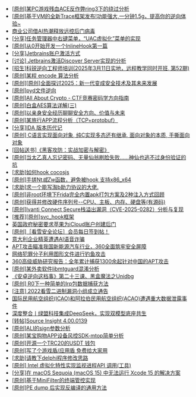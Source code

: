 + [[原创]某PC游戏残血ACE反作弊ring3下的绕过分析](https://bbs.kanxue.com/thread-284667.htm)
+ [[原创]基于VM的全新Trace框架发布!功能强大,一分钟1.5g，提高你的逆向体验~](https://bbs.kanxue.com/thread-285471.htm)
+ [商业公司借AI热潮释放远控后门病毒](https://bbs.kanxue.com/thread-285495.htm)
+ [[分享]任务管理器中右键菜单，“UAC虚拟化”菜单的实现](https://bbs.kanxue.com/thread-284216.htm)
+ [[原创]从0开始开发一个InlineHook第一篇](https://bbs.kanxue.com/thread-284689.htm)
+ [[分享]Jetbrains账户激活方式](https://bbs.kanxue.com/thread-284298.htm)
+ [[讨论] Jetbrains激活Discover Server实现的分析](https://bbs.kanxue.com/thread-283941.htm)
+ [[招生]科锐逆向工程师培训(2025年3月11日实地，远程教学同时开班, 第52期)](https://bbs.kanxue.com/thread-51839.htm)
+ [[原创]某程 encode 算法分析](https://bbs.kanxue.com/thread-285493.htm)
+ [[原创][原创]全面探讨2025：新一代变成安全技术及其未来发展](https://bbs.kanxue.com/thread-285494.htm)
+ [[原创]pyd文件逆向](https://bbs.kanxue.com/thread-285496.htm)
+ [[原创]All About Crypto - CTF竞赛密码学方向指南](https://bbs.kanxue.com/thread-269243.htm)
+ [[原创]白盒AES算法详解(三)](https://bbs.kanxue.com/thread-285052.htm)
+ [[原创]以亲身安全经历聊聊安全方向、价值与未来](https://bbs.kanxue.com/thread-285407.htm)
+ [[原创]某旅行APP流程分析（TCP+protobuf）](https://bbs.kanxue.com/thread-285387.htm)
+ [[分享]IDA  版本历代记](https://bbs.kanxue.com/thread-277984.htm)
+ [[原创] C语言实现面向对象, 纯C实现多态还有继承, 面向对象的本质, 手撕面向对象](https://bbs.kanxue.com/thread-285492.htm)
+ [[回帖送书]《黑客攻防：实战加密与解密》](https://bbs.kanxue.com/thread-214470.htm)
+ [[原创]当太乙真人忘记密码、无量仙翁刷脸失败……神仙也逃不过身份验证的坑](https://bbs.kanxue.com/thread-285501.htm)
+ [[求助]如何hook cocosjs](https://bbs.kanxue.com/thread-285475.htm)
+ [[原创]手搓Nt*或Zw*函数，避免被hook 支持x86_x64](https://bbs.kanxue.com/thread-284264.htm)
+ [[求助]求一个能写淘b助力协议的大佬.](https://bbs.kanxue.com/thread-282149.htm)
+ [[原创]非root环境下Frida完全内置apk打包方案及2种注入方式回顾](https://bbs.kanxue.com/thread-284482.htm)
+ [[原创]获得并修改硬件序列号--CPU、主板、内存、硬盘等(有源码)](https://bbs.kanxue.com/thread-282756.htm)
+ [[原创]Ivanti Connect Secure栈溢出漏洞（CVE-2025-0282）分析与复现](https://bbs.kanxue.com/thread-285510.htm)
+ [[推荐][原创]svc_hook框架](https://bbs.kanxue.com/thread-284713.htm)
+ [英国政府秘密要求苹果为iCloud账户创建后门](https://bbs.kanxue.com/thread-285508.htm)
+ [[原创]［看雪安全论坛］会员每日签到帖！](https://bbs.kanxue.com/thread-128928.htm)
+ [意大利企业精英遭遇AI语音诈骗](https://bbs.kanxue.com/thread-285507.htm)
+ [APT攻击瞄准我国新能源汽车行业，360全面筑牢安全屏障](https://bbs.kanxue.com/thread-285506.htm)
+ [网络犯罪分子利用图形文件进行钓鱼攻击](https://bbs.kanxue.com/thread-285505.htm)
+ [360高级威胁研究报告：全年累计捕获1300余起针对中国的APT攻击](https://bbs.kanxue.com/thread-285504.htm)
+ [[原创]某外卖软件libmtguard混淆分析](https://bbs.kanxue.com/thread-283411.htm)
+ [《安卓逆向这档事》第二十三课、黑盒魔法之Unidbg](https://bbs.kanxue.com/thread-285073.htm)
+ [[原创] R0下一种简单的Irp包数据捕获方法](https://bbs.kanxue.com/thread-285317.htm)
+ [[注意] 2022看雪二进制漏洞小组成立通告](https://bbs.kanxue.com/thread-271654.htm)
+ [国际民用航空组织(ICAO)和阿拉伯民用航空组织(ACAO)遭遇重大数据泄露事件](https://bbs.kanxue.com/thread-285511.htm)
+ [深度整合丨绿盟科技集成DeepSeek，实现双模型底座共生](https://bbs.kanxue.com/thread-285513.htm)
+ [[转帖]Source Insight 4.00.0139](https://bbs.kanxue.com/thread-282312.htm)
+ [[原创]ALI的sign参数分析](https://bbs.kanxue.com/thread-284292.htm)
+ [[原创]某宝购物APP设备风控SDK-mtop简单分析](https://bbs.kanxue.com/thread-284241.htm)
+ [[原创]开源一个TRC20的USDT 钱包](https://bbs.kanxue.com/thread-285514.htm)
+ [[原创]写了个游戏盾/应用盾 免费给大家用](https://bbs.kanxue.com/thread-284616.htm)
+ [[求助]请教下delphi程序修改思路](https://bbs.kanxue.com/thread-285517.htm)
+ [[原创] Intel 虚拟化特性实现监视进程API 调用(工具)](https://bbs.kanxue.com/thread-283716.htm)
+ [[分享]在 macOS Sequoia (macOS 15) 中无法运行 Xcode 15 的解决方案](https://bbs.kanxue.com/thread-285516.htm)
+ [[原创]基于MiniFilter的终端管控实现](https://bbs.kanxue.com/thread-285447.htm)
+ [[原创]PE dump 后实现反编译的通用方法](https://bbs.kanxue.com/thread-284958.htm)
